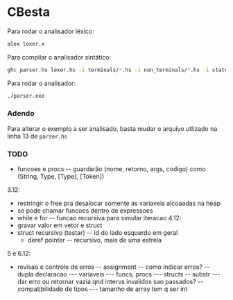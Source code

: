 # CBesta

Para rodar o analisador léxico:

```sh
alex lexer.x
```

Para compilar o analisador sintático:

```sh
ghc parser.hs lexer.hs -i terminals/*.hs -i non_terminals/*.hs -i state/*.hs -i execution/*.hs
```

Para rodar o analisador:
```sh
./parser.exe
```

### Adendo

Para alterar o exemplo a ser analisado, basta mudar o arquivo utlizado
na linha 13 de `parser.hs`


### TODO
- funcoes e procs
-- guardarão (nome, retorno, args, codigo) como (String, Type, [Type], [Token])


3.12:
  - restringir o free pra desalocar somente as variaveis alcoaadas na heap
  - so pode chamar funcoes dentro de expressoes
  - while e for
  -- funcao recursiva para simular iteracao
4.12:
- gravar valor em vetor e struct
- struct recursivo (testar)
-- id do lado esquerdo em geral
  - deref pointer
  -- recursivo, mais de uma estrela

5 e 6.12:
  - revisao e controle de erros
  -- assignment
  -- como indicar erros?
  -- dupla declaracao
  --- variaveis
  --- funcs, procs
  --- structs
  -- substr
  --- dar erro ou retornar vazia qnd intervs invalidos sao passados?
  -- compatibilidade de tipos
  --- tamanho de array tem q ser int
